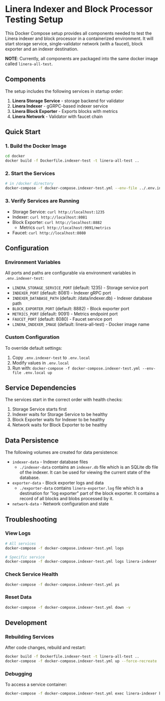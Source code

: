 # Linera Indexer and Block Processor Testing Setup

This Docker Compose setup provides all components needed to test the Linera indexer and block processor in a containerized environment. It will start storage service, single-validator network (with a faucet), block exporter and an indexer destination.

**NOTE**: Currently, all components are packaged into the same docker image called `linera-all-test`.

## Components

The setup includes the following services in startup order:

1. **Linera Storage Service** - storage backend for validator
2. **Linera Indexer** - gGRPC-based indexer service
3. **Linera Block Exporter** - Exports blocks with metrics
4. **Linera Network** - Validator with faucet chain

## Quick Start

### 1. Build the Docker Image

```bash
cd docker
docker build -f Dockerfile.indexer-test -t linera-all-test ..
```

### 2. Start the Services

```bash
# in /docker directory
docker-compose -f docker-compose.indexer-test.yml --env-file ../.env.indexer-test up
```

### 3. Verify Services are Running

- Storage Service: `curl http://localhost:1235`
- Indexer: `curl http://localhost:8081`  
- Block Exporter: `curl http://localhost:8882`
    - Metrics `curl http://localhost:9091/metrics`
- Faucet: `curl http://localhost:8080`

## Configuration

### Environment Variables

All ports and paths are configurable via environment variables in `.env.indexer-test`:

- `LINERA_STORAGE_SERVICE_PORT` (default: 1235) - Storage service port
- `INDEXER_PORT` (default: 8081) - Indexer gRPC port
- `INDEXER_DATABASE_PATH` (default: /data/indexer.db) - Indexer database path
- `BLOCK_EXPORTER_PORT` (default: 8882) - Block exporter port  
- `METRICS_PORT` (default: 9091) - Metrics endpoint port
- `FAUCET_PORT` (default: 8080) - Faucet service port
- `LINERA_INDEXER_IMAGE` (default: linera-all-test) - Docker image name

### Custom Configuration

To override default settings:

1. Copy `.env.indexer-test` to `.env.local`
2. Modify values in `.env.local`
3. Run with: `docker-compose -f docker-compose.indexer-test.yml --env-file .env.local up`

## Service Dependencies

The services start in the correct order with health checks:

1. Storage Service starts first
2. Indexer waits for Storage Service to be healthy
3. Block Exporter waits for Indexer to be healthy  
4. Network waits for Block Exporter to be healthy

## Data Persistence

The following volumes are created for data persistence:

- `indexer-data` - Indexer database files
    - `./indexer-data` contains an `indexer.db` file which is an SQLite db file of the indexer. It can be used for viewing the current state of the database.
- `exporter-data` - Block exporter logs and data
    - `./exporter-data` contains `linera-exporter.log` file which is a destination for "log exporter" part of the block exporter. It contains a record of all blocks and blobs processed by it.
- `network-data` - Network configuration and state

## Troubleshooting

### View Logs

```bash
# All services
docker-compose -f docker-compose.indexer-test.yml logs

# Specific service
docker-compose -f docker-compose.indexer-test.yml logs linera-indexer
```

### Check Service Health

```bash
docker-compose -f docker-compose.indexer-test.yml ps
```

### Reset Data

```bash
docker-compose -f docker-compose.indexer-test.yml down -v
```

## Development

### Rebuilding Services

After code changes, rebuild and restart:

```bash
docker build -f Dockerfile.indexer-test -t linera-all-test ..
docker-compose -f docker-compose.indexer-test.yml up --force-recreate
```

### Debugging

To access a service container:

```bash
docker-compose -f docker-compose.indexer-test.yml exec linera-indexer bash
```